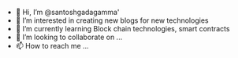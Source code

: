 - 👋 Hi, I’m @santoshgadagamma'
- 👀 I’m interested in creating new blogs for new technologies
- 🌱 I’m currently learning Block chain technologies, smart contracts
- 💞️ I’m looking to collaborate on ...
- 📫 How to reach me ...

<!---
santoshgadagamma/santoshgadagamma is a ✨ special ✨ repository because its `README.md` (this file) appears on your GitHub profile.
You can click the Preview link to take a look at your changes.
--->
